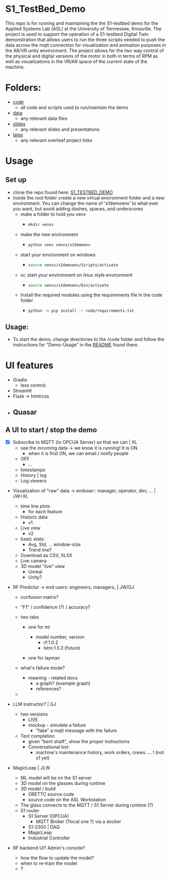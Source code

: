 # S1_TestBed_Demo
This repo is for running and maintaining the the S1-testbed demo for the Applied Systems Lab (ASL) at the University of Tennessee, Knoxville. The project is used to support the operation of a S1-testbed Digital Twin demonstration that allows users to run the three scripts needed to push the data across the mqtt connection for visualization and animation purposes in the AR/VR unity environment. The project allows for the two way control of the physical and digital versions of the motor in both in terms of RPM as well as visualizations in the VR/AR space of the current state of the machine.


# Folders:

* [code](./code)
  * all code and scripts used to run/maintain the demo
* [data](./data)
  * any relevant data files
* [slides](./slides)
  * any relevant slides and presentations
* [latex](./latex)
  * any relevant overleaf project links


# Usage

## Set up
* clone the repo found here: [S1_TESTBED_DEMO](https://github.com/gjones1911/S1_TestBed_Demo)
* inside the root folder create a new virtual environment folder and a new environment. You can change the name of 's1demoenv' to what ever you want, but avoid adding dashes, spaces, and underscores
  * make a folder to hold you venv
    * ```bash
      mkdir venvs
      ```
  * make the new environment
    * ```bash
      python venv venvs/s1demoenv
      ```
  * start your environment on windows
    * ```bash
      source venvs/s1demoenv/Scripts/activate
      ```
  * or, start your environment on linux style environment
    * ```bash
      source venvs/s1demoenv/bin/activate
      ```
  * Install the required modules using the requirements file in the code folder
    * ```bash
      python -m pip install -r code/requirements.txt
      ```

## Usage:
* To start the demo, change directories to the /code folder and follow the instructions for "Demo-Usage" in the [README](./code/README.md) found there. 

# UI features

- Gradio
  - less control: 
- Streamlit
- Flask -> html/css
- Quasar
  - 

## A UI to start / stop the demo

- [x] Subscribe to MQTT (to OPCUA Server) so that we can | XL
  - see the incoming data -> we know it is running! It is ON
    - when it is first ON, we can email / notify people
  - OFF
    - ...
  - timestamps
  - History | log
  - Log viewers

- Visualization of "raw" data -> enduser:: manager, operator, dev, ... | JW+XL
  - time line plots
    - for each feature
  - Historic data
    - v1
  - Live view
    - v2
  - basic stats:
    - Avg, Std, ... window-size
    - Trend line?
  - Download as CSV, XLSX  
  - Live camera 
  - 3D model "live" view
    - Unreal
    - Unity?

- RF Predictor -> end users: engineers, managers,  | JW/GJ
  - confusion matrix?
  - "F1" / confidence (?) / accuracy?
  - two tabs
    - one for ml 
      - model number, version
        - rf:1.0.2
        - lstm:1.5.3 (future) 

    - one for layman

  - what's failure mode?
    - meaning - related docs
      - a graph? (example graph)
      - references? 
  - 

- LLM instructor? | GJ
  - two versions
    - LIVE
    - mockup - simulate a failure
      - "fake" a mqtt message with the failure
  - Text completion
    - given "bent shaft", show the proper instructions 
    - Conversational bot:
      - machine's maintenance history, work orders, crews ....  ! (not s1 yet)
      

- MagicLeap | JLW
  - ML model will be on the S1 server
  - 3D model on the glasses during runtime
  - 3D model / build 
    - ORETTC source code
    - source code on the ASL Workstation 
  - The glass connects to the MQTT / S1 Server during runtime  (?)
  - S1 router
    - S1 Server (OPCUA)
      - MQTT Broker (?local one ?) via a docker
    - S1-2300 | DAQ
    - MagicLeap
    - Industrial Controller



- RF backend UI? Admin's console?
  - how the flow to update the model?
  - when to re-train the model
  - ?

